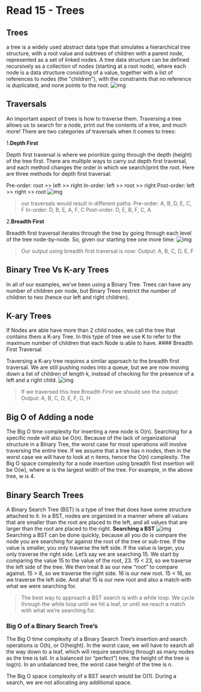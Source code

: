 # Read 15 - Trees

## Trees  

 a tree is a widely used abstract data type that simulates a hierarchical tree structure, with a root value and subtrees of children with a parent node, represented as a set of linked nodes.
A tree data structure can be defined recursively as a collection of nodes (starting at a root node), where each node is a data structure consisting of a value, together with a list of references to nodes (the "children"), with the constraints that no reference is duplicated, and none points to the root.
![img](https://upload.wikimedia.org/wikipedia/commons/thumb/5/5f/Tree_%28computer_science%29.svg/220px-Tree_%28computer_science%29.svg.png)

## Traversals

An important aspect of trees is how to traverse them. Traversing a tree allows us to search for a node, print out the contents of a tree, and much more! There are two categories of traversals when it comes to trees:

1.**Depth First**

Depth first traversal is where we prioritize going through the depth (height) of the tree first. There are multiple ways to carry out depth first traversal, and each method changes the order in which we search/print the root. Here are three methods for depth first traversal:

Pre-order: root >> left >> right
In-order: left >> root >> right
Post-order: left >> right >> root
![img](https://codefellows.github.io/common_curriculum/data_structures_and_algorithms/Code_401/class-15/resources/images/tree-example.png)
>our traversals would result in different paths:
>Pre-order: A, B, D, E, C, F
>In-order: D, B, E, A, F, C
>Post-order: D, E, B, F, C, A

2.**Breadth First**

Breadth first traversal iterates through the tree by going through each level of the tree node-by-node. So, given our starting tree one more time:
![img](https://codefellows.github.io/common_curriculum/data_structures_and_algorithms/Code_401/class-15/resources/images/tree-example.png)

>Our output using breadth first traversal is now:
>Output: A, B, C, D, E, F

## Binary Tree Vs K-ary Trees

In all of our examples, we’ve been using a Binary Tree. Trees can have any number of children per node, but Binary Trees restrict the number of children to two (hence our left and right children).

## K-ary Trees

If Nodes are able have more than 2 child nodes, we call the tree that contains them a K-ary Tree. In this type of tree we use K to refer to the maximum number of children that each Node is able to have.   #### Breadth First Traversal

 Traversing a K-ary tree requires a similar approach to the breadth first traversal. We are still pushing nodes into a queue, but we are now moving down a list of children of length k, instead of checking for the presence of a left and a right child.
![img](https://codefellows.github.io/common_curriculum/data_structures_and_algorithms/Code_401/class-15/resources/images/KaryTree1.png)
>If we traversed this tree Breadth First we should see the output:
>Output: A, B, C, D, E, F, G, H

## Big O of Adding a node

The Big O time complexity for inserting a new node is O(n). Searching for a specific node will also be O(n). Because of the lack of organizational structure in a Binary Tree, the worst case for most operations will involve traversing the entire tree. If we assume that a tree has n nodes, then in the worst case we will have to look at n items, hence the O(n) complexity.
The Big O space complexity for a node insertion using breadth first insertion will be O(w), where w is the largest width of the tree. For example, in the above tree, w is 4.

## Binary Search Trees

A Binary Search Tree (BST) is a type of tree that does have some structure attached to it. In a BST, nodes are organized in a manner where all values that are smaller than the root are placed to the left, and all values that are larger than the root are placed to the right.
**Searching a BST**
![img](https://codefellows.github.io/common_curriculum/data_structures_and_algorithms/Code_401/class-15/resources/images/BST2.PNG)
Searching a BST can be done quickly, because all you do is compare the node you are searching for against the root of the tree or sub-tree. If the value is smaller, you only traverse the left side. If the value is larger, you only traverse the right side.
Let’s say we are searching 15. We start by comparing the value 15 to the value of the root, 23.
15 < 23, so we traverse the left side of the tree. We then treat 8 as our new “root” to compare against.
15 > 8, so we traverse the right side. 16 is our new root.
15 < 16, so we traverse the left side. And aha! 15 is our new root and also a match with what we were searching for.
> The best way to approach a BST search is with a while loop. We cycle through the while loop until we hit a leaf, or until we reach a match with what we’re searching for.

### Big O of a Binary Search Tree’s

The Big O time complexity of a Binary Search Tree’s insertion and search operations is O(h), or O(height). In the worst case, we will have to search all the way down to a leaf, which will require searching through as many nodes as the tree is tall. In a balanced (or “perfect”) tree, the height of the tree is log(n). In an unbalanced tree, the worst case height of the tree is n.

The Big O space complexity of a BST search would be O(1). During a search, we are not allocating any additional space.
